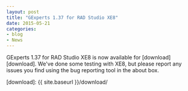 ```yaml
---
layout: post
title: "GExperts 1.37 for RAD Studio XE8"
date: 2015-05-21
categories:
- blog
- News
---
```


GExperts 1.37 for RAD Studio XE8 is now available for [download][download]. We've done some testing with XE8, but please report any issues you find using the bug reporting tool in the about box.

[download]: {{ site.baseurl }}/download/